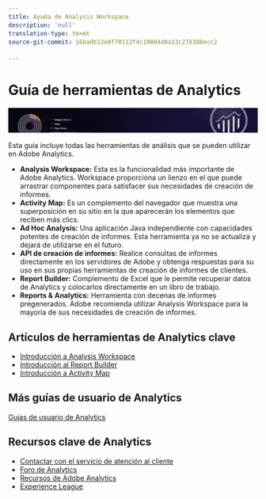 ```yaml
---
title: Ayuda de Analysis Workspace
description: 'null'
translation-type: tm+mt
source-git-commit: 16ba0b12e0f70112f4c10804d0a13c278388ecc2

---
```



# Guía de herramientas de Analytics

![Banner](../../assets/doc_banner_analyze.png)

Esta guía incluye todas las herramientas de análisis que se pueden utilizar en Adobe Analytics.

* **Analysis Workspace:** Esta es la funcionalidad más importante de Adobe Analytics. Workspace proporciona un lienzo en el que puede arrastrar componentes para satisfacer sus necesidades de creación de informes.
* **Activity Map:** Es un complemento del navegador que muestra una superposición en su sitio en la que aparecerán los elementos que reciben más clics.
* **Ad Hoc Analysis:** Una aplicación Java independiente con capacidades potentes de creación de informes. Esta herramienta ya no se actualiza y dejará de utilizarse en el futuro.
* **API de creación de informes:** Realice consultas de informes directamente en los servidores de Adobe y obtenga respuestas para su uso en sus propias herramientas de creación de informes de clientes.
* **Report Builder:** Complemento de Excel que le permite recuperar datos de Analytics y colocarlos directamente en un libro de trabajo.
* **Reports &amp; Analytics:** Herramienta con decenas de informes pregenerados. Adobe recomienda utilizar Analysis Workspace para la mayoría de sus necesidades de creación de informes.

## Artículos de herramientas de Analytics clave

* [Introducción a Analysis Workspace](analysis-workspace/home.md)
* [Introducción al Report Builder](report-builder/home.md)
* [Introducción a Activity Map](activity-map/activity-map.md)

## Más guías de usuario de Analytics

[Guías de usuario de Analytics](/help/landing/home.md)

## Recursos clave de Analytics

* [Contactar con el servicio de atención al cliente](https://helpx.adobe.com/contact/enterprise-support.ec.html)
* [Foro de Analytics](https://forums.adobe.com/community/experience-cloud/analytics-cloud/analytics)
* [Recursos de Adobe Analytics](https://forums.adobe.com/message/10660755)
* [Experience League](https://landing.adobe.com/experience-league/)
